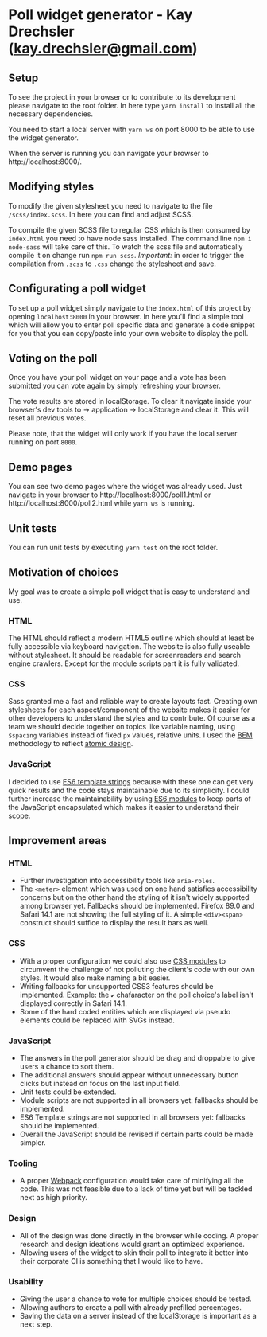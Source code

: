 # Poll widget generator - Kay Drechsler (kay.drechsler@gmail.com)

## Setup
To see the project in your browser or to contribute to its development please navigate to the root folder. In here type `yarn install` to install all the necessary dependencies.

You need to start a local server with `yarn ws` on port 8000 to be able to use the widget generator.

When the server is running you can navigate your browser to http://localhost:8000/.

## Modifying styles
To modify the given stylesheet you need to navigate to the file `/scss/index.scss`. In here you can find and adjust SCSS. 

To compile the given SCSS file to regular CSS which is then consumed by `index.html` you need to have node sass installed. The command line `npm i node-sass` will take care of this. To watch the scss file and automatically compile it on change run `npm run scss`. 
*Important:* in order to trigger the compilation from `.scss` to `.css` change the stylesheet and save. 

## Configurating a poll widget
To set up a poll widget simply navigate to the `index.html` of this project by opening `localhost:8000` in your browser. In here you'll find a simple tool which will allow you to enter poll specific data and generate a code snippet for you that you can copy/paste into your own website to display the poll. 

## Voting on the poll
Once you have your poll widget on your page and a vote has been submitted you can vote again by simply refreshing your browser. 

The vote results are stored in localStorage. To clear it navigate inside your browser's dev tools 
to -> application -> localStorage and clear it. This will reset all previous votes. 

Please note, that the widget will only work if you have the local server running on port `8000`.

## Demo pages
You can see two demo pages where the widget was already used. Just navigate in your browser to 
http://localhost:8000/poll1.html or http://localhost:8000/poll2.html while `yarn ws` is running. 

## Unit tests
You can run unit tests by executing `yarn test` on the root folder. 

## Motivation of choices
My goal was to create a simple poll widget that is easy to understand and use.

### HTML
The HTML should reflect a modern HTML5 outline which should at least be fully accessible via keyboard navigation. The website is also fully useable without stylesheet. It should be readable for screenreaders and search engine crawlers. Except for the module scripts part it is fully validated.

### CSS
Sass granted me a fast and reliable way to create layouts fast. Creating own stylesheets for each aspect/component of the website makes it easier for other developers to understand the styles and to contribute. Of course as a team we should decide together on topics like variable naming, using `$spacing` variables instead of fixed `px` values, relative units. 
I used the [BEM](http://getbem.com/naming/) methodology to reflect [atomic design](https://bradfrost.com/blog/post/atomic-web-design/). 

### JavaScript
I decided to use [ES6 template strings](https://hacks.mozilla.org/2015/05/es6-in-depth-template-strings-2/) because with these one can get very quick results and the code stays maintainable due to its simplicity. I could further increase the maintainability by using [ES6 modules](https://hacks.mozilla.org/2015/08/es6-in-depth-modules/) to keep parts of the JavaScript encapsulated which makes it easier to understand their scope. 

## Improvement areas
### HTML
- Further investigation into accessibility tools like `aria-roles`.
- The `<meter>` element which was used on one hand satisfies accessibility concerns but on the other hand the styling of it isn't widely supported among browser yet. Fallbacks should be implemented. Firefox 89.0 and Safari 14.1 are not showing the full styling of it. A simple `<div><span>` construct should suffice to display the result bars as well. 

### CSS
- With a proper configuration we could also use [CSS modules](https://github.com/css-modules/css-modules) to circumvent the challenge of not polluting the client's code with our own styles. It would also make naming a bit easier. 
- Writing fallbacks for unsupported CSS3 features should be implemented. Example: the `✔` chafaracter on the poll choice's label isn't displayed correctly in Safari 14.1.
- Some of the hard coded entities which are displayed via pseudo elements could be replaced with SVGs instead.

### JavaScript
- The answers in the poll generator should be drag and droppable to give users a chance to sort them.
- The additional answers should appear without unnecessary button clicks but instead on focus on the last input field.
- Unit tests could be extended.
- Module scripts are not supported in all browsers yet: fallbacks should be implemented.
- ES6 Template strings are not supported in all browsers yet: fallbacks should be implemented.
- Overall the JavaScript should be revised if certain parts could be made simpler.

### Tooling
- A proper [Webpack](https://webpack.js.org/) configuration would take care of minifying all the code. This was not feasible due to a lack of time yet but will be tackled next as high priority. 

### Design
- All of the design was done directly in the browser while coding. A proper research and design ideations would grant an optimized experience.
- Allowing users of the widget to skin their poll to integrate it better into their corporate CI is something that I would like to have. 

### Usability
- Giving the user a chance to vote for multiple choices should be tested.
- Allowing authors to create a poll with already prefilled percentages.
- Saving the data on a server instead of the localStorage is important as a next step.